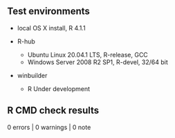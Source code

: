 ## Test environments
* local OS X install, R 4.1.1

* R-hub
    - Ubuntu Linux 20.04.1 LTS, R-release, GCC
    - Windows Server 2008 R2 SP1, R-devel, 32/64 bit

* winbuilder
    - R Under development


## R CMD check results

0 errors | 0 warnings | 0 note
